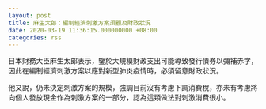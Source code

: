 ```yaml
---
layout: post
title: 麻生太郎：編制經濟刺激方案須顧及財政狀況
date: 2020-03-19 11:36:15.000000000 +08:00
categories: rss
---
```


日本財務大臣麻生太郎表示，鑒於大規模財政支出可能導致發行債券以彌補赤字，因此在編制經濟刺激方案以應對新型肺炎疫情時，必須留意財政狀況。

他又說，仍未決定刺激方案的規模，強調目前沒有考慮下調消費稅，亦未有考慮將向個人發放現金作為刺激方案的一部分，認為這類做法對刺激消費很小。
